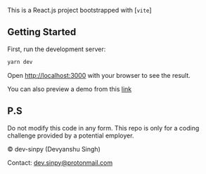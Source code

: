 This is a React.js project bootstrapped with [`vite`]

## Getting Started

First, run the development server:

```bash
yarn dev
```

Open [http://localhost:3000](http://localhost:3000) with your browser to see the result.

You can also preview a demo from this [link](https://finding-falcon-eight.vercel.app)

## P.S

Do not modify this code in any form. This repo is only for a coding challenge provided by a potential employer.

© dev-sinpy (Devyanshu Singh)

Contact: dev.sinpy@protonmail.com
